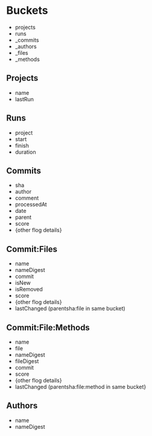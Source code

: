 
# Buckets

  * projects
  * runs
  * _commits
  * _authors
  * _files
  * _methods

## Projects

  * name
  * lastRun

## Runs

  * project
  * start
  * finish
  * duration

## Commits

  * sha
  * author
  * comment
  * processedAt
  * date
  * parent
  * score
  * {other flog details}

## Commit:Files

  * name
  * nameDigest
  * commit
  * isNew
  * isRemoved
  * score
  * {other flog details}
  * lastChanged (parentsha:file in same bucket)

## Commit:File:Methods

  * name
  * file
  * nameDigest
  * fileDigest
  * commit
  * score
  * {other flog details}
  * lastChanged (parentsha:file:method in same bucket}

## Authors

  * name
  * nameDigest

